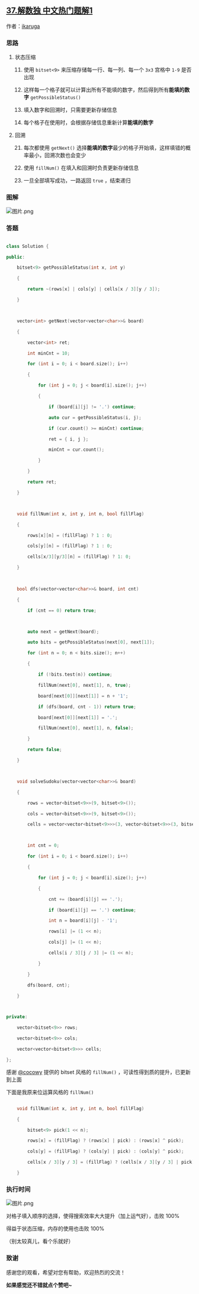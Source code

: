 ## [37.解数独 中文热门题解1](https://leetcode.cn/problems/sudoku-solver/solutions/100000/37-by-ikaruga)

作者：[ikaruga](https://leetcode.cn/u/ikaruga)
### 思路
1. 状态压缩
    11. 使用 `bitset<9>` 来压缩存储每一行、每一列、每一个 `3x3` 宫格中 `1-9` 是否出现
    12. 这样每一个格子就可以计算出所有不能填的数字，然后得到所有**能填的数字** `getPossibleStatus()`
    13. 填入数字和回溯时，只需要更新存储信息
    14. 每个格子在使用时，会根据存储信息重新计算**能填的数字**

2. 回溯
    21. 每次都使用 `getNext()` 选择**能填的数字**最少的格子开始填，这样填错的概率最小，回溯次数也会变少
    22. 使用 `fillNum()` 在填入和回溯时负责更新存储信息
    23. 一旦全部填写成功，一路返回 `true` ，结束递归


### 图解
![图片.png](https://pic.leetcode-cn.com/1fb1c64cfddb5c66b61bd769224724a05027172d6486feb19b3a16d9473372ee-%E5%9B%BE%E7%89%87.png)


### 答题
```C++ []
class Solution {
public:
    bitset<9> getPossibleStatus(int x, int y)
    {
        return ~(rows[x] | cols[y] | cells[x / 3][y / 3]);
    }

    vector<int> getNext(vector<vector<char>>& board)
    {
        vector<int> ret;
        int minCnt = 10;
        for (int i = 0; i < board.size(); i++)
        {
            for (int j = 0; j < board[i].size(); j++)
            {
                if (board[i][j] != '.') continue;
                auto cur = getPossibleStatus(i, j);
                if (cur.count() >= minCnt) continue;
                ret = { i, j };
                minCnt = cur.count();
            }
        }
        return ret;
    }

    void fillNum(int x, int y, int n, bool fillFlag)
    {
        rows[x][n] = (fillFlag) ? 1 : 0;
        cols[y][n] = (fillFlag) ? 1 : 0;
        cells[x/3][y/3][n] = (fillFlag) ? 1: 0;
    }
    
    bool dfs(vector<vector<char>>& board, int cnt)
    {
        if (cnt == 0) return true;

        auto next = getNext(board);
        auto bits = getPossibleStatus(next[0], next[1]);
        for (int n = 0; n < bits.size(); n++)
        {
            if (!bits.test(n)) continue;
            fillNum(next[0], next[1], n, true);
            board[next[0]][next[1]] = n + '1';
            if (dfs(board, cnt - 1)) return true;
            board[next[0]][next[1]] = '.';
            fillNum(next[0], next[1], n, false);
        }
        return false;
    }

    void solveSudoku(vector<vector<char>>& board) 
    {
        rows = vector<bitset<9>>(9, bitset<9>());
        cols = vector<bitset<9>>(9, bitset<9>());
        cells = vector<vector<bitset<9>>>(3, vector<bitset<9>>(3, bitset<9>()));

        int cnt = 0;
        for (int i = 0; i < board.size(); i++)
        {
            for (int j = 0; j < board[i].size(); j++)
            {
                cnt += (board[i][j] == '.');
                if (board[i][j] == '.') continue;
                int n = board[i][j] - '1';
                rows[i] |= (1 << n);
                cols[j] |= (1 << n);
                cells[i / 3][j / 3] |= (1 << n);
            }
        }
        dfs(board, cnt);
    }

private:
    vector<bitset<9>> rows;
    vector<bitset<9>> cols;
    vector<vector<bitset<9>>> cells;
};
```

感谢 [@cocowy](/u/cocowy/) 提供的 bitset 风格的 `fillNum()` ，可读性得到质的提升，已更新到上面
下面是我原来位运算风格的 `fillNum()`
```C++ []
    void fillNum(int x, int y, int n, bool fillFlag)
    {
        bitset<9> pick(1 << n);
        rows[x] = (fillFlag) ? (rows[x] | pick) : (rows[x] ^ pick);
        cols[y] = (fillFlag) ? (cols[y] | pick) : (cols[y] ^ pick);
        cells[x / 3][y / 3] = (fillFlag) ? (cells[x / 3][y / 3] | pick) : (cells[x / 3][y / 3] ^ pick);
    }
```

### 执行时间

![图片.png](https://pic.leetcode-cn.com/a5e6450027aa59d98449f96ff4633613b49e2e51dc521085598667132e442c3f-%E5%9B%BE%E7%89%87.png)

对格子填入顺序的选择，使得搜索效率大大提升（加上运气好），击败 100%   
得益于状态压缩，内存的使用也击败 100% 
（别太较真儿，看个乐就好）



### 致谢

感谢您的观看，希望对您有帮助，欢迎热烈的交流！  

**如果感觉还不错就点个赞吧~**